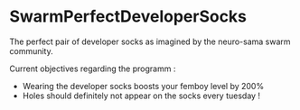 # SwarmPerfectDeveloperSocks
The perfect pair of developer socks as imagined by the neuro-sama swarm community.

Current objectives regarding the programm :
- Wearing the developer socks boosts your femboy level by 200%
- Holes should definitely not appear on the socks every tuesday !
